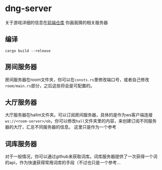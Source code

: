 # dng-server
关于游戏详细的信息在[前端仓库](https://github.com/4t145/dng-yew)
你画我猜的相关服务器

## 编译
```
cargo build --release
```

## 房间服务器
房间服务器在room文件夹，你可以在`consts.rs`里修改端口号，或者自己修改`room/main.rs`部分，之后这些将会是可配置的。

## 大厅服务器
大厅服务器在hallm文件夹。可以订阅房间服务器，具体的是作为ws客户端连接`ws://<room-server>/ob`，你可以修改`hall`文件夹里的内容，来创建订阅不同服务器的大厅，汇总不同服务器的信息。
这里只是作为一个参考

## 词库服务器
对于一般情况，你可以通过github来获取词库。词库服务器提供了一次获得一个词的api，作为快速获得常用词库的手段（不过也只是一个参考...





